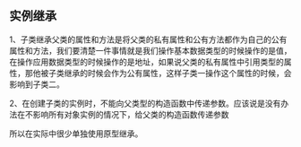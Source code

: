 ## 实例继承
1、子类继承父类的属性和方法是将父类的私有属性和公有方法都作为自己的公有属性和方法，我们要清楚一件事情就是我们操作基本数据类型的时候操作的是值，在操作应用数据类型的时候操作的是地址，如果说父类的私有属性中引用类型的属性，那他被子类继承的时候会作为公有属性，这样子类一操作这个属性的时候，会影响到子类二。

2、在创建子类的实例时，不能向父类型的构造函数中传递参数。应该说是没有办法在不影响所有对象实例的情况下，给父类的构造函数传递参数

所以在实际中很少单独使用原型继承。